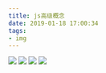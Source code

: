 ```yaml
---
title: js高级概念
date: 2019-01-18 17:00:34
tags:
- img
---
```

![](https://i.imgur.com/DjV6I21.png)
![](https://i.imgur.com/WriA5KZ.jpg)
![](https://i.imgur.com/PsxRWTF.png)
![](https://i.imgur.com/j5D5pIH.png)